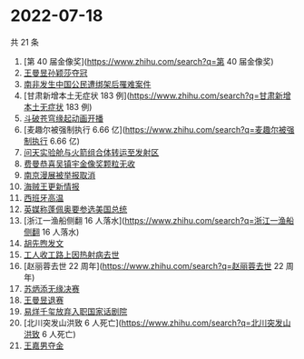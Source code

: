 # 2022-07-18

共 21 条

<!-- BEGIN -->
<!-- 最后更新时间 Mon Jul 18 2022 18:14:39 GMT+0800 (China Standard Time) -->

1. [第 40 届金像奖](https://www.zhihu.com/search?q=第 40 届金像奖)
1. [王曼昱孙颖莎夺冠](https://www.zhihu.com/search?q=王曼昱孙颖莎夺冠)
1. [南非发生中国公民遭绑架后罹难案件](https://www.zhihu.com/search?q=南非发生中国公民遭绑架后罹难案件)
1. [甘肃新增本土无症状 183 例](https://www.zhihu.com/search?q=甘肃新增本土无症状 183 例)
1. [斗破苍穹缘起动画开播](https://www.zhihu.com/search?q=斗破苍穹缘起动画开播)
1. [麦趣尔被强制执行 6.66 亿](https://www.zhihu.com/search?q=麦趣尔被强制执行 6.66 亿)
1. [问天实验舱与火箭组合体转运至发射区](https://www.zhihu.com/search?q=问天实验舱与火箭组合体转运至发射区)
1. [费曼恭喜吴镇宇金像奖颗粒无收](https://www.zhihu.com/search?q=费曼恭喜吴镇宇金像奖颗粒无收)
1. [南京漫展被举报取消](https://www.zhihu.com/search?q=南京漫展被举报取消)
1. [海贼王更新情报](https://www.zhihu.com/search?q=海贼王更新情报)
1. [西班牙高温](https://www.zhihu.com/search?q=西班牙高温)
1. [英媒称蓬佩奥要参选美国总统](https://www.zhihu.com/search?q=英媒称蓬佩奥要参选美国总统)
1. [浙江一渔船侧翻 16 人落水](https://www.zhihu.com/search?q=浙江一渔船侧翻 16 人落水)
1. [胡先煦发文](https://www.zhihu.com/search?q=胡先煦发文)
1. [工人收工路上因热射病去世](https://www.zhihu.com/search?q=工人收工路上因热射病去世)
1. [赵丽蓉去世 22 周年](https://www.zhihu.com/search?q=赵丽蓉去世 22 周年)
1. [苏炳添无缘决赛](https://www.zhihu.com/search?q=苏炳添无缘决赛)
1. [王曼昱退赛](https://www.zhihu.com/search?q=王曼昱退赛)
1. [易烊千玺放弃入职国家话剧院](https://www.zhihu.com/search?q=易烊千玺放弃入职国家话剧院)
1. [北川突发山洪致 6 人死亡](https://www.zhihu.com/search?q=北川突发山洪致 6 人死亡)
1. [王嘉男夺金](https://www.zhihu.com/search?q=王嘉男夺金)

<!-- END -->
